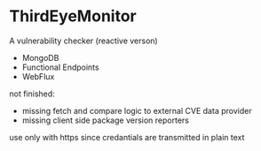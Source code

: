 # ThirdEyeMonitor
A vulnerability checker (reactive verson)

+ MongoDB
+ Functional Endpoints
+ WebFlux

not finished:
 - missing fetch and compare logic to external CVE data provider
 - missing client side package version reporters
 
use only with https since credantials are transmitted in plain text

